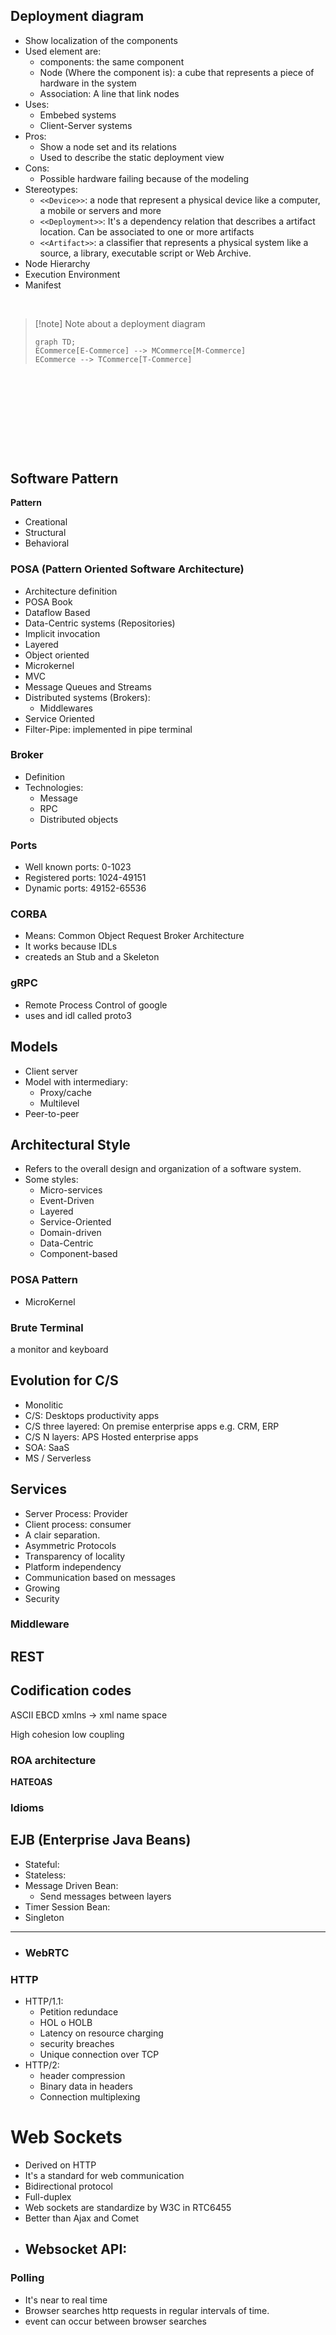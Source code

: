 ## Deployment diagram
- Show localization of the components
- Used element are:
	- components: the same component
	- Node (Where the component is): a cube that represents a piece of hardware in the system
	- Association: A line that link nodes
- Uses:
	- Embebed systems
	- Client-Server systems
- Pros:
	- Show a node set and its relations
	- Used to describe the static deployment view
- Cons:
	- Possible hardware failing because of the modeling
- Stereotypes:
	- `<<Device>>`: a node that represent a physical device like a computer, a mobile or servers and more
	- `<<Deployment>>`: It's a dependency relation that describes a artifact location. Can be associated to one or more artifacts
	- `<<Artifact>>`: a classifier that represents a physical system like a source, a library, executable script or Web Archive.
- Node Hierarchy
- Execution Environment
- Manifest

<br/>

> [!note] Note about a deployment diagram
> ~~~ mermaid
> graph TD;
> ECommerce[E-Commerce] --> MCommerce[M-Commerce]
> ECommerce --> TCommerce[T-Commerce]
> ~~~

<br/>
<p style="margin: 10em; background-color: red;"></p>

## Software Pattern
**Pattern**
- Creational
- Structural 
- Behavioral 


### POSA (Pattern Oriented Software Architecture)
- Architecture definition
- POSA Book
- Dataflow Based
- Data-Centric systems (Repositories)
- Implicit invocation
- Layered
- Object oriented
- Microkernel
- MVC
- Message Queues and Streams
- Distributed systems (Brokers): 
	- Middlewares
- Service Oriented
- Filter-Pipe: implemented in pipe terminal

### Broker
- Definition
- Technologies: 
	- Message
	- RPC
	- Distributed objects

### Ports
- Well known ports: 0-1023
- Registered ports: 1024-49151
- Dynamic ports: 49152-65536

### CORBA
- Means: Common Object Request Broker Architecture
- It works because IDLs
- createds an Stub and a Skeleton

### gRPC
- Remote Process Control of google
- uses and idl called proto3

## Models
 - Client server
 - Model with intermediary:
	 -  Proxy/cache
	 - Multilevel
- Peer-to-peer

## Architectural Style
- Refers to the overall design and organization of a software system.
- Some styles:
	- Micro-services
	- Event-Driven
	- Layered
	- Service-Oriented
	- Domain-driven
	- Data-Centric
	- Component-based
 
### POSA Pattern
- MicroKernel

### Brute Terminal
a monitor and keyboard


## Evolution for C/S
- Monolitic
- C/S: Desktops productivity apps
- C/S three layered: On premise enterprise apps e.g. CRM, ERP 
- C/S N layers: APS Hosted enterprise apps
- SOA: SaaS
- MS / Serverless


## Services
- Server Process: Provider
- Client process: consumer
- A clair separation.
- Asymmetric Protocols
- Transparency of locality 
- Platform independency
- Communication based on messages
- Growing
- Security

### Middleware


## REST


## Codification codes
ASCII
EBCD
xmlns -> xml name space



High cohesion low coupling

### ROA architecture
**HATEOAS**

### Idioms
## EJB (Enterprise Java Beans)

- Stateful:
- Stateless:
- Message Driven Bean:
	- Send messages between layers
- Timer Session Bean:
- Singleton
--------
- ### WebRTC

### HTTP
- HTTP/1.1:
	- Petition redundace
	- HOL o HOLB
	- Latency on resource charging
	- security breaches
	- Unique connection over TCP
- HTTP/2:
	-  header compression
	- Binary data in headers
	- Connection multiplexing

# Web Sockets
- Derived on HTTP
- It's a standard for web communication 
- Bidirectional protocol
- Full-duplex
- Web sockets are standardize by W3C in RTC6455
- Better than Ajax and Comet
- Websocket API:
	- 

### Polling
- It's near to real time 
- Browser searches http requests in regular intervals of time.
- event can occur between browser searches

